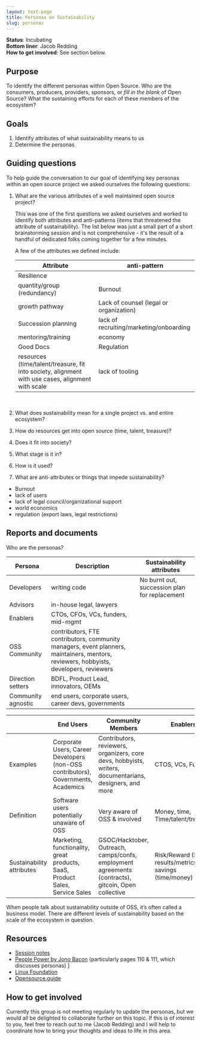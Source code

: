 ```yaml
---
layout: text-page
title: Personas on Sustainability
slug: personas
---
```


**Status**: Incubating<br>
**Bottom liner**: Jacob Redding<br>
**How to get involved**: See section below.

## Purpose
To identify the different personas within Open Source. Who are the consumers, producers, providers, sponsors, or *fill in the blank* of Open Source? What the sustaining efforts for each of these members of the ecosystem? 

## Goals
1. Identify attributes of what sustainability means to us
2. Determine the personas

## Guiding questions
To help guide the conversation to our goal of identifying key personas within an open source project we asked ourselves the following questions: 

1. What are the various attributes of a well maintained open source project? 

    This was one of the first questions we asked ourselves and worked to identify     both attributes and anti-patterns (items that threatened the attribute of     sustainability). The list below was just a small part of a short     brainstorming session and is not comprehensive - it's the result of a handful     of dedicated folks coming together for a few minutes. 
    
    A few of the attributes we defined include:  
    
    | Attribute | anti-pattern |  
    | --------- | ------------ |  
    | Resilience |   |  
    | quantity/group (redundancy) | Burnout |  
    | growth pathway | Lack of counsel (legal or organization) |  
    | Succession planning | lack of recruiting/marketing/onboarding |  
    | mentoring/training | economy |  
    | Good Docs | Regulation|  
    | resources (time/talent/treasure, fit into society, alignment with use     cases, alignment with scale | lack of tooling |  
    
    <br />
    
2. What does sustainability mean for a single project vs. and entire ecosystem?
3. How do resources get into open source (time, talent, treasure)?
4. Does it fit into society? 
5. What stage is it in? 
6. How is it used?
7. What are anti-attributes or things that impede sustainability?
- Burnout
- lack of users
- lack of legal council/organizational support
- world economics
- regulation (export laws, legal restrictions)

## Reports and documents
Who are the personas? 

| Persona | Description | Sustainability attributes |
| --- | ----------- | ----------- |
| Developers | writing code | No burnt out, succession plan for replacement |
| Advisors |  in-house legal, lawyers | |
| Enablers |  CTOs, CFOs, VCs, funders, mid-mgmt  | |
| OSS Community |  contributors, FTE contributors, community managers, event planners, maintainers, mentors, reviewers, hobbyists, developers, reviewers  | |
| Direction setters |  BDFL, Product Lead, innovators, OEMs  | |
|  Community agnostic|  end users, corporate users, career devs, governments  | |

|     | End Users | Community Members | Enablers | Direction Setters |
| --- | --------- | ----------------- | ---------| ----------------- |
|Examples   | Corporate Users, Career Developers (non-OSS contributors), Governments, Academics | Contributors, reviewers, organizers, core devs, hobbyists, writers, documentarians, designers, and more | CTOS, VCs, Funders | Foundations, Product Owner, Project owner (BDFL), Innovators| 
|Definition | Software users potentially unaware of OSS | Very aware of OSS & involved| Money, time, Time/talent/treasure | Risk taker, Thinkers/tinkerers | 
|Sustainability attributes| Marketing, functionality, great products, SaaS, Product Sales, Service Sales | GSOC/Hacktober, Outreach, camps/confs, employment agreements (contracts), gitcoin, Open collective | Risk/Reward ($$$), results/metrics, cost savings (time/money) | Risk/Reward, freedom of time, creativity, challenge to solve| 



When people talk about sustainability outside of OSS, it’s often called a business model. There are different levels of sustainability based on the scale of the ecosystem in question.

## Resources
- [Session notes](https://docs.google.com/document/d/1mRa20TPmULGVy6Ta8KITWQwQtPNdoGZrHLFTYM-0tWU/edit)
- [People Power by Jono Bacon](https://www.jonobacon.com/books/peoplepowered/) (particularly pages 110 & 111, which discusses personas) ]
- [Linux Foundation](https://www.linuxfoundation.org/resources/open-source-guides/building-leadership-in-an-open-source-community)
- [Opensource.guide](https://opensource.guide/leadership-and-governance)

## How to get involved

Currently this group is not meeting regularly to update the personas, but we would all be delighted to collaborate further on this topic. If this is of interest to you, feel free to reach out to me (Jacob Redding) and I will help to coordinate how to bring your thoughts and ideas to life in this area.


